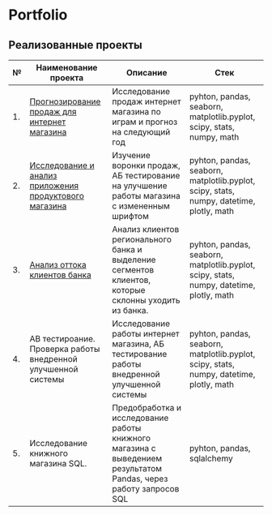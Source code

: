 # Portfolio

## Реализованные проекты

| № | Наименование проекта | Описание | Стек | 
| --- | --- | --- | --- |
| 1. | [Прогнозирование продаж для интернет магазина](https://github.com/brzvy/Portfolio/tree/main/Прогнозирование%20продаж%20для%20интернет%20магазина) | Исследование продаж интернет магазина по играм и прогноз на следующий год| pyhton, pandas, seaborn, matplotlib.pyplot, scipy, stats, numpy, math |
| 2. | [Исследование и анализ приложения продуктового магазина](https://github.com/brzvy/Portfolio/tree/main/Исследование%20и%20анализ%20приложения%20продуктового%20магазина) | Изучение воронки продаж, АБ тестирование на улучшение работы магазина с измененным шрифтом | pyhton, pandas, seaborn, matplotlib.pyplot, scipy, stats, numpy, datetime, plotly, math |
| 3. | [Анализ оттока клиентов банка](https://github.com/brzvy/Portfolio/tree/main/Анализ%20оттока%20клиентов%20банка) | Анализ клиентов регионального банка и выделение сегментов клиентов, которые склонны уходить из банка. | pyhton, pandas, seaborn, matplotlib.pyplot, scipy, stats, numpy, datetime, plotly, math |
| 4. | АВ тестироание. Проверка работы внедренной улучшенной системы  | Исследование работы интернет магазина, АБ тестирование работы внедренной улучшенной системы | pyhton, pandas, seaborn, matplotlib.pyplot, scipy, stats, numpy, datetime, plotly, math |
| 5. | Исследование книжного магазина SQL. | Предобработка и исследование работы книжного магазина с выведением результатом Pandas, через работу запросов SQL | pyhton, pandas, sqlalchemy |
